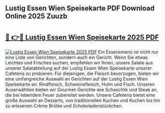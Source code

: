 ## Lustig Essen Wien Speisekarte PDF Download Online 2025 Zuuzb

# <h2><a href="http://gc6oqr.nevu.top/?p=Lustig+Essen+Wien+Speisekarte">🔗 👉🔴 Lustig Essen Wien Speisekarte 2025 PDF</a></h2>

[![Lustig Essen Wien Speisekarte 2025 PDF](https://i.imgur.com/dBaPXMq.png)](http://gc6oqr.nevu.top/?p=Lustig+Essen+Wien+Speisekarte)
Ein Essensmenü ist nicht nur eine Liste von Gerichten, sondern auch ein Gericht. Wenn Sie etwas Leichtes und Frisches suchen, empfehlen wir Ihnen, unsere Salate aus unserer Salatabteilung auf der Lustig Essen Wien Speisekarte unserer Cafeteria zu probieren. Für diejenigen, die Fleisch bevorzugen, bieten wir eine umfangreiche Auswahl an Gerichten auf der Lustig Essen Wien Speisekarte an: Rindfleisch, Schweinefleisch, Huhn und Fisch. Unseren Auserwählten bieten wir Gourmet-Gerichte wie Schaschlik und Steak an, die bei lebendem Feuer zubereitet werden. Unsere Cafeteria bietet eine große Auswahl an Desserts, von traditionellen Kuchen und Kuchen bis hin zu erlesenen Crème Brûlée und Schokoladenstückchen.
